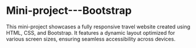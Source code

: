 # Mini-project---Bootstrap
This mini-project showcases a fully responsive travel website created using HTML, CSS, and Bootstrap. It features a dynamic layout optimized for various screen sizes, ensuring seamless accessibility across devices. 
